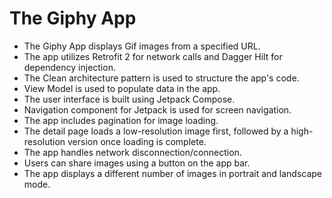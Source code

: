 # The Giphy App

* The Giphy App displays Gif images from a specified URL.
* The app utilizes Retrofit 2 for network calls and Dagger Hilt for dependency injection.
* The Clean architecture pattern is used to structure the app's code.
* View Model is used to populate data in the app.
* The user interface is built using Jetpack Compose.
* Navigation component for Jetpack is used for screen navigation.
* The app includes pagination for image loading.
* The detail page loads a low-resolution image first, followed by a high-resolution version once
  loading is complete.
* The app handles network disconnection/connection.
* Users can share images using a button on the app bar.
* The app displays a different number of images in portrait and landscape mode.
